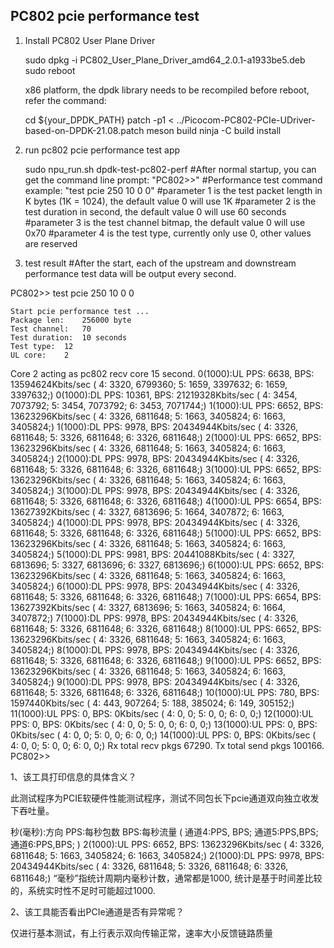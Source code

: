 ##	PC802 pcie performance test

1. Install PC802 User Plane Driver

	sudo dpkg -i PC802_User_Plane_Driver_amd64_2.0.1-a1933be5.deb
	sudo reboot

	x86 platform, the dpdk library needs to be recompiled before reboot, refer the command:

	cd ${your_DPDK_PATH}
	patch -p1 < ../Picocom-PC802-PCIe-UDriver-based-on-DPDK-21.08.patch
	meson build
	ninja -C build install

2. run pc802 pcie performance test app

	sudo npu_run.sh dpdk-test-pc802-perf
	#After normal startup, you can get the command line prompt: "PC802>>"
	#Performance test command example: "test pcie 250 10 0 0"
    #parameter 1 is the test packet length in K bytes (1K = 1024), the default value 0 will use 1K
    #parameter 2 is the test duration in second, the default value 0 will use 60 seconds
    #parameter 3 is the test channel bitmap, the default value 0 will use 0x70
    #parameter 4 is the test type, currently only use 0, other values are reserved

3. test result
	#After the start, each of the upstream and downstream performance test data will be output every second.

PC802>> test pcie 250 10 0 0

	Start pcie performance test ...
	Package len:	256000 byte
	Test channel:	70
	Test duration:	10 seconds
	Test type:	12
	UL core:	2


Core 2 acting as pc802 recv core 15 second.
0(1000):UL PPS: 6638, BPS: 13594624Kbits/sec ( 4: 3320, 6799360; 5: 1659, 3397632; 6: 1659, 3397632;)
0(1000):DL PPS: 10361, BPS: 21219328Kbits/sec ( 4: 3454, 7073792; 5: 3454, 7073792; 6: 3453, 7071744;)
1(1000):UL PPS: 6652, BPS: 13623296Kbits/sec ( 4: 3326, 6811648; 5: 1663, 3405824; 6: 1663, 3405824;)
1(1000):DL PPS: 9978, BPS: 20434944Kbits/sec ( 4: 3326, 6811648; 5: 3326, 6811648; 6: 3326, 6811648;)
2(1000):UL PPS: 6652, BPS: 13623296Kbits/sec ( 4: 3326, 6811648; 5: 1663, 3405824; 6: 1663, 3405824;)
2(1000):DL PPS: 9978, BPS: 20434944Kbits/sec ( 4: 3326, 6811648; 5: 3326, 6811648; 6: 3326, 6811648;)
3(1000):UL PPS: 6652, BPS: 13623296Kbits/sec ( 4: 3326, 6811648; 5: 1663, 3405824; 6: 1663, 3405824;)
3(1000):DL PPS: 9978, BPS: 20434944Kbits/sec ( 4: 3326, 6811648; 5: 3326, 6811648; 6: 3326, 6811648;)
4(1000):UL PPS: 6654, BPS: 13627392Kbits/sec ( 4: 3327, 6813696; 5: 1664, 3407872; 6: 1663, 3405824;)
4(1000):DL PPS: 9978, BPS: 20434944Kbits/sec ( 4: 3326, 6811648; 5: 3326, 6811648; 6: 3326, 6811648;)
5(1000):UL PPS: 6652, BPS: 13623296Kbits/sec ( 4: 3326, 6811648; 5: 1663, 3405824; 6: 1663, 3405824;)
5(1000):DL PPS: 9981, BPS: 20441088Kbits/sec ( 4: 3327, 6813696; 5: 3327, 6813696; 6: 3327, 6813696;)
6(1000):UL PPS: 6652, BPS: 13623296Kbits/sec ( 4: 3326, 6811648; 5: 1663, 3405824; 6: 1663, 3405824;)
6(1000):DL PPS: 9978, BPS: 20434944Kbits/sec ( 4: 3326, 6811648; 5: 3326, 6811648; 6: 3326, 6811648;)
7(1000):UL PPS: 6654, BPS: 13627392Kbits/sec ( 4: 3327, 6813696; 5: 1663, 3405824; 6: 1664, 3407872;)
7(1000):DL PPS: 9978, BPS: 20434944Kbits/sec ( 4: 3326, 6811648; 5: 3326, 6811648; 6: 3326, 6811648;)
8(1000):UL PPS: 6652, BPS: 13623296Kbits/sec ( 4: 3326, 6811648; 5: 1663, 3405824; 6: 1663, 3405824;)
8(1000):DL PPS: 9978, BPS: 20434944Kbits/sec ( 4: 3326, 6811648; 5: 3326, 6811648; 6: 3326, 6811648;)
9(1000):UL PPS: 6652, BPS: 13623296Kbits/sec ( 4: 3326, 6811648; 5: 1663, 3405824; 6: 1663, 3405824;)
9(1000):DL PPS: 9978, BPS: 20434944Kbits/sec ( 4: 3326, 6811648; 5: 3326, 6811648; 6: 3326, 6811648;)
10(1000):UL PPS: 780, BPS: 1597440Kbits/sec ( 4: 443, 907264; 5: 188, 385024; 6: 149, 305152;)
11(1000):UL PPS: 0, BPS: 0Kbits/sec ( 4: 0, 0; 5: 0, 0; 6: 0, 0;)
12(1000):UL PPS: 0, BPS: 0Kbits/sec ( 4: 0, 0; 5: 0, 0; 6: 0, 0;)
13(1000):UL PPS: 0, BPS: 0Kbits/sec ( 4: 0, 0; 5: 0, 0; 6: 0, 0;)
14(1000):UL PPS: 0, BPS: 0Kbits/sec ( 4: 0, 0; 5: 0, 0; 6: 0, 0;)
Rx total recv pkgs 67290.
Tx total send pkgs 100166.
PC802>>



1、该工具打印信息的具体含义？

此测试程序为PCIE软硬件性能测试程序，测试不同包长下pcie通道双向独立收发下吞吐量。

秒(毫秒):方向 PPS:每秒包数    BPS:每秒流量    ( 通道4:PPS, BPS;    通道5:PPS,BPS;    通道6:PPS,BPS;  )
2(1000):UL PPS: 6652, BPS: 13623296Kbits/sec ( 4: 3326, 6811648; 5: 1663, 3405824; 6: 1663, 3405824;)
2(1000):DL PPS: 9978, BPS: 20434944Kbits/sec ( 4: 3326, 6811648; 5: 3326, 6811648; 6: 3326, 6811648;)
“毫秒”指统计周期内毫秒计数，通常都是1000, 统计是基于时间差比较的，系统实时性不足时可能超过1000.

2、该工具能否看出PCIe通道是否有异常呢？

仅进行基本测试，有上行表示双向传输正常，速率大小反馈链路质量
